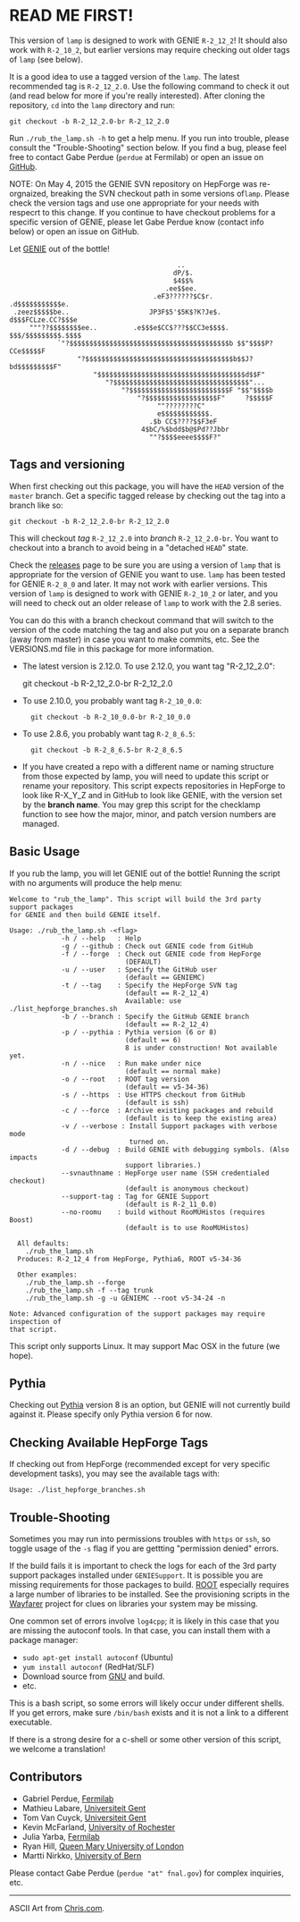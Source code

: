 # READ ME FIRST!

This version of `lamp` is designed to work with GENIE `R-2_12_2`! It should
also work with `R-2_10_2`, but earlier versions may require checking out
older tags of `lamp` (see below).

It is a good idea to use a tagged version of the `lamp`. The latest
recommended tag is `R-2_12_2.0`. Use the following command to check
it out (and read below for more if you're really interested). After
cloning the repository, `cd` into the `lamp` directory and run:

    git checkout -b R-2_12_2.0-br R-2_12_2.0

Run `./rub_the_lamp.sh -h` to get a help menu. If you run into trouble,
please consult the "Trouble-Shooting" section below. If you find a 
bug, please feel free to contact Gabe Perdue (`perdue` at Fermilab)
or open an issue on [GitHub](https://github.com/GENIEMC/lamp).

NOTE: On May 4, 2015 the GENIE SVN repository on HepForge was 
re-orgnaized, breaking the SVN checkout path in some versions of`lamp`.
Please check the version tags and use one appropriate for your needs
with respecrt to this change. If you continue to have checkout problems
for a specific version of GENIE, please let Gabe Perdue know (contact
info below) or open an issue on GitHub.

Let [GENIE](http://genie.hepforge.org) out of the bottle!

                                              ..                               
                                             dP/$.                             
                                             $4$$%                             
                                           .ee$$ee.                            
                                        .eF3??????$C$r.        .d$$$$$$$$$$$e. 
     .zeez$$$$$be..                    JP3F$5'$5K$?K?Je$.     d$$$FCLze.CC?$$$e 
         """??$$$$$$$$ee..         .e$$$e$CC$???$$CC3e$$$$.  $$$/$$$$$$$$$.$$$$ 
                `"?$$$$$$$$$$$$$$$$$$$$$$$$$$$$$$$$$$$$$$$$b $$"$$$$P?CCe$$$$$F 
                     "?$$$$$$$$$$$$$$$$$$$$$$$$$$$$$$$$$$$$$b$$J?bd$$$$$$$$$F" 
                         "$$$$$$$$$$$$$$$$$$$$$$$$$$$$$$$$$$$$$d$$F"           
                            "?$$$$$$$$$$$$$$$$$$$$$$$$$$$$$$$$$$"...           
                                "?$$$$$$$$$$$$$$$$$$$$$$$$$F "$$"$$$$b         
                                    "?$$$$$$$$$$$$$$$$$$F"     ?$$$$$F         
                                         ""????????C"                          
                                         e$$$$$$$$$$$$.                        
                                       .$b CC$????$$F3eF                       
                                     4$bC/%$bdd$b@$Pd??Jbbr                    
                                       ""?$$$$eeee$$$$F?"                      

## Tags and versioning

When first checking out this package, you will have the `HEAD` version of the
`master` branch. Get a specific tagged release by checking out the tag into a
branch like so:

    git checkout -b R-2_12_2.0-br R-2_12_2.0

This will checkout _tag_ `R-2_12_2.0` into _branch_ `R-2_12_2.0-br`. You want to
checkout into a branch to avoid being in a "detached `HEAD`" state.

Check the [releases](https://github.com/GENIEMC/lamp/releases) page to be sure 
you are using a version of `lamp` that is appropriate for the version of GENIE
you want to use. `lamp` has been tested for GENIE `R-2_8_0` and later. It may
not work with earlier versions. This version of `lamp` is designed to work with
GENIE `R-2_10_2` or later, and you will need to check out an older release of 
`lamp` to work with the 2.8 series.

You can do this with a branch checkout command that will switch to the version
of the code matching the tag and also put you on a separate branch (away from
master) in case you want to make commits, etc. See the VERSIONS.md file in this
package for more information.

* The latest version is 2.12.0. To use 2.12.0, you want tag "R-2_12_2.0":

    git checkout -b R-2_12_2.0-br R-2_12_2.0

* To use 2.10.0, you probably want tag `R-2_10_0.0`:

        git checkout -b R-2_10_0.0-br R-2_10_0.0

* To use 2.8.6, you probably want tag `R-2_8_6.5`:

        git checkout -b R-2_8_6.5-br R-2_8_6.5

* If you have created a repo with a different name or naming structure from
those expected by lamp, you will need to update this script or rename your
repository. This script expects repositories in HepForge to look like 
R-X_Y_Z and in GitHub to look like GENIE, with the version set by the 
**branch name**. You may grep this script for the checklamp function to see
how the major, minor, and patch version numbers are managed.

## Basic Usage

If you rub the lamp, you will let GENIE out of the bottle! Running the script with 
no arguments will produce the help menu:

    Welcome to "rub_the_lamp". This script will build the 3rd party support packages
    for GENIE and then build GENIE itself.
    
    Usage: ./rub_the_lamp.sh -<flag>
                 -h / --help   : Help
                 -g / --github : Check out GENIE code from GitHub
                 -f / --forge  : Check out GENIE code from HepForge
                                 (DEFAULT)
                 -u / --user   : Specify the GitHub user
                                 (default == GENIEMC)
                 -t / --tag    : Specify the HepForge SVN tag
                                 (default == R-2_12_4)
                                 Available: use ./list_hepforge_branches.sh
                 -b / --branch : Specify the GitHub GENIE branch
                                 (default == R-2_12_4)
                 -p / --pythia : Pythia version (6 or 8)
                                 (default == 6)
                                 8 is under construction! Not available yet.
                 -n / --nice   : Run make under nice
                                 (default == normal make)
                 -o / --root   : ROOT tag version
                                 (default == v5-34-36)
                 -s / --https  : Use HTTPS checkout from GitHub
                                 (default is ssh)
                 -c / --force  : Archive existing packages and rebuild
                                 (default is to keep the existing area)
                 -v / --verbose : Install Support packages with verbose mode
                                  turned on.
                 -d / --debug  : Build GENIE with debugging symbols. (Also impacts
                                 support libraries.)
                 --svnauthname : HepForge user name (SSH credentialed checkout)
                                 (default is anonymous checkout)
                 --support-tag : Tag for GENIE Support
                                 (default is R-2_11_0.0)
                 --no-roomu    : build without RooMUHistos (requires Boost)
                                 (default is to use RooMUHistos)
    
      All defaults:
        ./rub_the_lamp.sh
      Produces: R-2_12_4 from HepForge, Pythia6, ROOT v5-34-36
    
      Other examples:
        ./rub_the_lamp.sh --forge
        ./rub_the_lamp.sh -f --tag trunk
        ./rub_the_lamp.sh -g -u GENIEMC --root v5-34-24 -n
    
    Note: Advanced configuration of the support packages may require inspection of
    that script.

This script only supports Linux. It may support Mac OSX in the future (we hope).

## Pythia

Checking out [Pythia](http://home.thep.lu.se/~torbjorn/Pythia.html) version 8
is an option, but GENIE will not currently build against it. Please specify
only Pythia version 6 for now.


## Checking Available HepForge Tags

If checking out from HepForge (recommended except for very specific development
tasks), you may see the available tags with:

    Usage: ./list_hepforge_branches.sh


## Trouble-Shooting

Sometimes you may run into permissions troubles with `https` or `ssh`, so toggle
usage of the `-s` flag if you are gettting "permission denied" errors.

If the build fails it is important to check the logs for each of the 3rd party
support packages installed under `GENIESupport`. It is possible you are 
missing requirements for those packages to build. [ROOT](https://root.cern.ch)
especially requires a large number of libraries to be installed. See the
provisioning scripts in the [Wayfarer](https://github.com/GENIEMC/Wayfarer)
project for clues on libraries your system may be missing.

One common set of errors involve `log4cpp`; it is likely in this case that you
are missing the autoconf tools. In that case, you can install them with a
package manager:

* `sudo apt-get install autoconf` (Ubuntu)
* `yum install autoconf` (RedHat/SLF)
* Download source from [GNU](http://ftp.gnu.org/gnu/autoconf/) and build.
* etc.

This is a bash script, so some errors will likely occur under different shells.
If you get errors, make sure `/bin/bash` exists and it is not a link to a
different executable.

If there is a strong desire for a c-shell or some other version of this script, 
we welcome a translation!

## Contributors

* Gabriel Perdue,  [Fermilab](http://www.fnal.gov)
* Mathieu Labare,  [Universiteit Gent](http://www.ugent.be)
* Tom Van Cuyck,   [Universiteit Gent](http://www.ugent.be)
* Kevin McFarland, [University of Rochester](http://www.rochester.edu)
* Julia Yarba,     [Fermilab](http://www.fnal.gov)
* Ryan Hill,       [Queen Mary University of London](http://www.qmul.ac.uk)
* Martti Nirkko,   [University of Bern](http://www.unibe.ch)

Please contact Gabe Perdue (`perdue "at" fnal.gov`) for complex inquiries, etc.

---
ASCII Art from [Chris.com](http://www.chris.com/ascii/index.php?art=movies/aladdin).
